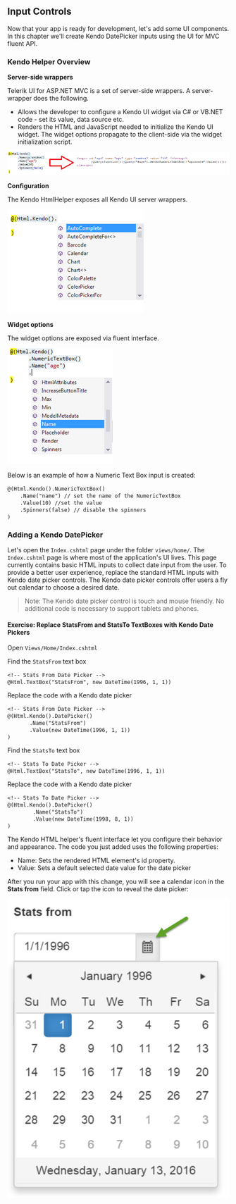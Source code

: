 ## Input Controls

Now that your app is ready for development, let's add some UI components. In this chapter we'll create Kendo DatePicker inputs using the UI for MVC fluent API.

### Kendo Helper Overview

**Server-side wrappers**

Telerik UI for ASP.NET MVC is a set of server-side wrappers. A server-wrapper does the following.

- Allows the developer to configure a Kendo UI widget via C# or VB.NET code - set its value, data source etc.
- Renders the HTML and JavaScript needed to initialize the Kendo UI widget. The widget options propagate to the client-side via the widget initialization script.

![Server-side wrapper outputs HTML and JavaScript](images/chapter2/wrapper-output.png)

**Configuration**

The Kendo HtmlHelper exposes all Kendo UI server wrappers.

![Kendo HtmlHelper extension method](images/chapter2/kendo-extension.png)

**Widget options**

The widget options are exposed via fluent interface.

![Fluent interface](images/chapter2/fluent-interface.png)

Below is an example of how a Numeric Text Box input is created:

    @(Html.Kendo().NumericTextBox()
        .Name("name") // set the name of the NumericTextBox
        .Value(10) //set the value
        .Spinners(false) // disable the spinners
    )
    
### Adding a Kendo DatePicker

Let's open the `Index.cshtml` page under the folder `views/home/`. The `Index.cshtml` page is where most of the application's UI lives. This page currently contains basic HTML inputs to collect date input from the user. To provide a better user experience, replace the standard HTML inputs with Kendo date picker controls. The Kendo date picker controls offer users a fly out calendar to choose a desired date.

> Note: The Kendo date picker control is touch and mouse friendly. No additional code is necessary to support tablets and phones.

<h4 class="exercise-start">
    <b>Exercise</b>: Replace StatsFrom and StatsTo TextBoxes with Kendo Date Pickers
</h4>

Open `Views/Home/Index.cshtml`

Find the `StatsFrom` text box 

    <!-- Stats From Date Picker -->
	@Html.TextBox("StatsFrom", new DateTime(1996, 1, 1))

Replace the code with a Kendo date picker

	<!-- Stats From Date Picker -->
	@(Html.Kendo().DatePicker()
           .Name("StatsFrom")
           .Value(new DateTime(1996, 1, 1))
    )        

Find the `StatsTo` text box

	<!-- Stats To Date Picker -->
	@Html.TextBox("StatsTo", new DateTime(1996, 1, 1))    

Replace the code with a Kendo date picker

	<!-- Stats To Date Picker -->
	@(Html.Kendo().DatePicker()
    		.Name("StatsTo")
			.Value(new DateTime(1998, 8, 1))
	)
    
The Kendo HTML helper's fluent interface let you configure their behavior and appearance. The code you just added uses the following properties:

- Name: Sets the rendered HTML element's id property.
- Value: Sets a default selected date value for the date picker 

<div class="exercise-end"></div>

After you run your app with this change, you will see a calendar icon in the **Stats from** field. Click or tap the icon to reveal the date picker:

![Tap to show a date picker](images/chapter2/date-picker-flyout.jpg)